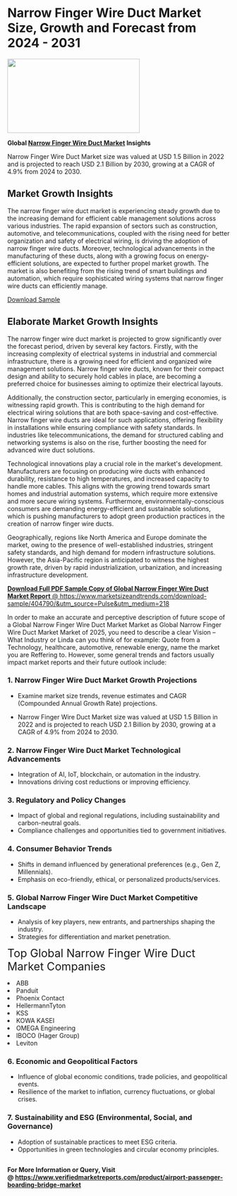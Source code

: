 <H1>Narrow Finger Wire Duct Market Size, Growth and Forecast from 2024 - 2031</H1><img class="aligncenter size-medium wp-image-584254" src="https://thirdeyenews.in/wp-content/uploads/2024/09/Global-Market-Research-300x168.jpeg" alt="" width="300" height="168" /><p><strong>Global&nbsp;<a href="https://www.marketsizeandtrends.com/download-sample/404790/&amp;utm_source=Pulse&amp;utm_medium=218">Narrow Finger Wire Duct Market</a> Insights</strong></p><p>Narrow Finger Wire Duct Market size was valued at USD 1.5 Billion in 2022 and is projected to reach USD 2.1 Billion by 2030, growing at a CAGR of 4.9% from 2024 to 2030.</p><p><h2>Market Growth Insights</h2> <p>The narrow finger wire duct market is experiencing steady growth due to the increasing demand for efficient cable management solutions across various industries. The rapid expansion of sectors such as construction, automotive, and telecommunications, coupled with the rising need for better organization and safety of electrical wiring, is driving the adoption of narrow finger wire ducts. Moreover, technological advancements in the manufacturing of these ducts, along with a growing focus on energy-efficient solutions, are expected to further propel market growth. The market is also benefiting from the rising trend of smart buildings and automation, which require sophisticated wiring systems that narrow finger wire ducts can efficiently manage.</p> <p><a href="#">Download Sample</a></p> <h2>Elaborate Market Growth Insights</h2> <p>The narrow finger wire duct market is projected to grow significantly over the forecast period, driven by several key factors. Firstly, with the increasing complexity of electrical systems in industrial and commercial infrastructure, there is a growing need for efficient and organized wire management solutions. Narrow finger wire ducts, known for their compact design and ability to securely hold cables in place, are becoming a preferred choice for businesses aiming to optimize their electrical layouts.</p> <p>Additionally, the construction sector, particularly in emerging economies, is witnessing rapid growth. This is contributing to the high demand for electrical wiring solutions that are both space-saving and cost-effective. Narrow finger wire ducts are ideal for such applications, offering flexibility in installations while ensuring compliance with safety standards. In industries like telecommunications, the demand for structured cabling and networking systems is also on the rise, further boosting the need for advanced wire duct solutions.</p> <p>Technological innovations play a crucial role in the market's development. Manufacturers are focusing on producing wire ducts with enhanced durability, resistance to high temperatures, and increased capacity to handle more cables. This aligns with the growing trend towards smart homes and industrial automation systems, which require more extensive and more secure wiring systems. Furthermore, environmentally-conscious consumers are demanding energy-efficient and sustainable solutions, which is pushing manufacturers to adopt green production practices in the creation of narrow finger wire ducts.</p> <p>Geographically, regions like North America and Europe dominate the market, owing to the presence of well-established industries, stringent safety standards, and high demand for modern infrastructure solutions. However, the Asia-Pacific region is anticipated to witness the highest growth rate, driven by rapid industrialization, urbanization, and increasing infrastructure development.</p> <p><a href="#"></p><p><span class=""><strong>Download Full PDF Sample Copy of Global Narrow Finger Wire Duct Market Report</strong> @ <a href="https://www.marketsizeandtrends.com/download-sample/404790/&amp;utm_source=Pulse&amp;utm_medium=218" target="_blank">https://www.marketsizeandtrends.com/download-sample/404790/&amp;utm_source=Pulse&amp;utm_medium=218</a></span></p><p>In order to make an accurate and perceptive description of future scope of a Global&nbsp;Narrow Finger Wire Duct Market Market as Global&nbsp;Narrow Finger Wire Duct Market Market of 2025, you need to describe a clear Vision &ndash; What Industry or Linda can you think of for example: Quote from a Technology, healthcare, automotive, renewable energy, name the market you are Reffering to. However, some general trends and factors usually impact market reports and their future outlook include:</p><h3>1.&nbsp;<strong>Narrow Finger Wire Duct Market Growth Projections</strong></h3><ul><li>Examine market size trends, revenue estimates and CAGR (Compounded Annual Growth Rate) projections.</li><li><p>Narrow Finger Wire Duct Market size was valued at USD 1.5 Billion in 2022 and is projected to reach USD 2.1 Billion by 2030, growing at a CAGR of 4.9% from 2024 to 2030.</p></li></ul><h3>2.&nbsp;<strong>Narrow Finger Wire Duct Market Technological Advancements</strong></h3><ul><li>Integration of AI, IoT, blockchain, or automation in the industry.</li><li>Innovations driving cost reductions or improving efficiency.</li></ul><h3>3.&nbsp;<strong>Regulatory and Policy Changes</strong></h3><ul><li>Impact of global and regional regulations, including sustainability and carbon-neutral goals.</li><li>Compliance challenges and opportunities tied to government initiatives.</li></ul><h3>4.&nbsp;<strong>Consumer Behavior Trends</strong></h3><ul><li>Shifts in demand influenced by generational preferences (e.g., Gen Z, Millennials).</li><li>Emphasis on eco-friendly, ethical, or personalized products/services.</li></ul><h3>5.&nbsp;<strong>Global Narrow Finger Wire Duct Market Competitive Landscape</strong></h3><ul><li>Analysis of key players, new entrants, and partnerships shaping the industry.</li><li>Strategies for differentiation and market penetration.</li></ul><p data-pm-slice="1 1 []"><span style="color: inherit; font-family: inherit; font-size: 25px;">Top Global Narrow Finger Wire Duct Market Companies</span></p><div class="" data-test-id=""><p><li>ABB</li><li> Panduit</li><li> Phoenix Contact</li><li> HellermannTyton</li><li> KSS</li><li> KOWA KASEI</li><li> OMEGA Engineering</li><li> IBOCO (Hager Group)</li><li> Leviton</li></p></div><h3>6.&nbsp;<strong>Economic and Geopolitical Factors</strong></h3><ul><li>Influence of global economic conditions, trade policies, and geopolitical events.</li><li>Resilience of the market to inflation, currency fluctuations, or global crises.</li></ul><h3>7.&nbsp;<strong>Sustainability and ESG (Environmental, Social, and Governance)</strong></h3><ul><li>Adoption of sustainable practices to meet ESG criteria.</li><li>Opportunities in green technologies and circular economy principles.</li></ul><h2><strong style="font-size: 14px;">For More Information or Query, Visit @&nbsp;</strong><a style="background-color: #ffffff; font-size: 14px;" href="https://www.marketsizeandtrends.com/report/narrow-finger-wire-duct-market/" target="_blank">https://www.verifiedmarketreports.com/product/airport-passenger-boarding-bridge-market</a></h2>
